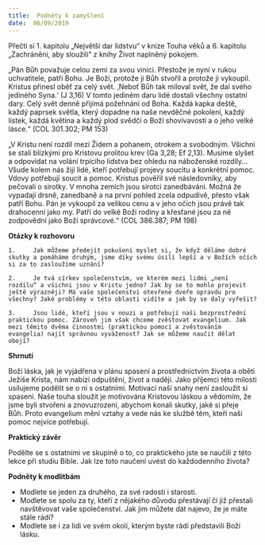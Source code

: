 ```yaml
---
title:  Podněty k zamyšlení
date:  06/09/2019
---
```


Přečti si 1. kapitolu „Největší dar lidstvu“ v knize Touha věků a 6. kapitolu „Zachráněni, aby sloužili“ z knihy Život naplněný pokojem.

„Pán Bůh považuje celou zemi za svou vinici. Přestože je nyní v rukou uchvatitele, patří Bohu. Je Boží, protože ji Bůh stvořil a protože ji vykoupil. Kristus přinesl oběť za celý svět. ‚Neboť Bůh tak miloval svět, že dal svého jediného Syna.‘ (J 3,16) V tomto jediném daru lidé dostali všechny ostatní dary. Celý svět denně přijímá požehnání od Boha. Každá kapka deště, každý paprsek světla, který dopadne na naše nevděčné pokolení, každý lístek, každá květina a každý plod svědčí o Boží shovívavosti a o jeho velké lásce.“ (COL 301.302; PM 153)

„V Kristu není rozdíl mezi Židem a pohanem, otrokem a svobodným. Všichni se stali blízkými pro Kristovu prolitou krev (Ga 3,28; Ef 2,13). Musíme slyšet a odpovídat na volání trpícího lidstva bez ohledu na náboženské rozdíly... Všude kolem nás žijí lidé, kteří potřebují projevy soucitu a konkrétní pomoc. Vdovy potřebují soucit a pomoc. Kristus pověřil své následovníky, aby pečovali o sirotky. V mnoha zemích jsou sirotci zanedbáváni. Možná že vypadají drsně, zanedbaně a na první pohled zcela odpudivě, přesto však patří Bohu. Pán je vykoupil za velikou cenu a v jeho očích jsou právě tak drahocenní jako my. Patří do velké Boží rodiny a křesťané jsou za ně zodpovědní jako Boží správcové.“ (COL 386.387; PM 198)

**Otázky k rozhovoru**

`1. 	Jak můžeme předejít pokušení myslet si, že když děláme dobré skutky a pomáháme druhým, jsme díky svému úsilí lepší a v Božích očích si za to zasloužíme uznání?`

`2. 	Je tvá církev společenstvím, ve kterém mezi lidmi „není rozdílu“ a všichni jsou v Kristu jedno? Jak by se to mohlo projevit ještě výrazněji? Má vaše společenství otevřené dveře opravdu pro všechny? Jaké problémy v této oblasti vidíte a jak by se daly vyřešit?`

`3. 	Jsou lidé, kteří jsou v nouzi a potřebují naši bezprostřední praktickou pomoc. Zároveň jim však chceme zvěstovat evangelium. Jak mezi těmito dvěma činnostmi (praktickou pomocí a zvěstováním evangelia) najít správnou vyváženost? Jak se můžeme naučit dělat obojí?`

**Shrnutí**

Boží láska, jak je vyjádřena v plánu spasení a prostřednictvím života a oběti Ježíše Krista, nám nabízí odpuštění, život a naději. Jako příjemci této milosti usilujeme podělit se o ni s ostatními. Motivací naší snahy není zasloužit si spasení. Naše touha sloužit je motivována Kristovou láskou a vědomím, že jsme byli stvořeni a znovuzrozeni, abychom konali skutky, jaké si přeje Bůh. Proto evangelium mění vztahy a vede nás ke službě těm, kteří naši pomoc nejvíce potřebují.

**Praktický závěr**

Podělte se s ostatními ve skupině o to, co praktického jste se naučili z této lekce při studiu Bible. Jak lze toto naučení uvést do každodenního života?

**Podněty k modlitbám**

- Modlete se jeden za druhého, za své radosti i starosti.
- Modlete se spolu za ty, kteří z nějakého důvodu přestávají či již přestali navštěvovat vaše společenství. Jak jim můžete dát najevo, že je máte stále rádi?
- Modlete se i za lidi ve svém okolí, kterým byste rádi představili Boží lásku.